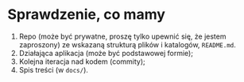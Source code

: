 # Sprawdzenie, co mamy

1. Repo (może być prywatne, proszę tylko upewnić się, że jestem zaproszony) ze wskazaną strukturą plików i katalogów, `README.md`.
2. Działająca aplikacja (może być podstawowej formie);
3. Kolejna iteracja nad kodem (commity);
4. Spis treści (w `docs/`).
